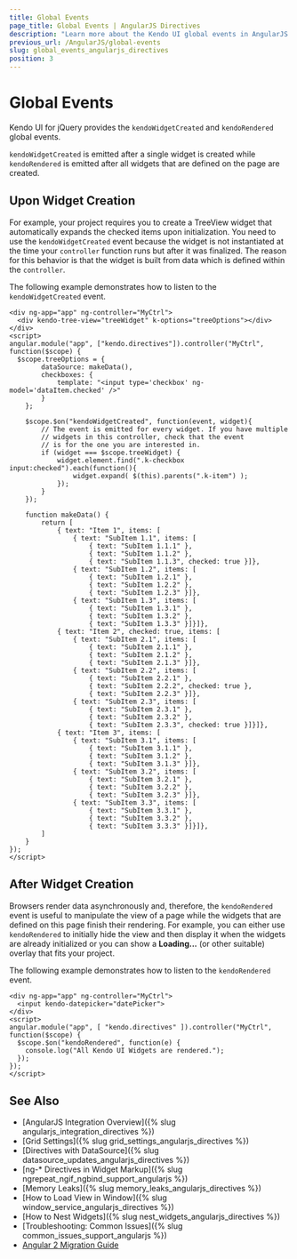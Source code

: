 ```yaml
---
title: Global Events
page_title: Global Events | AngularJS Directives
description: "Learn more about the Kendo UI global events in AngularJS to take full advantage of AngularJS integration into Kendo UI controls."
previous_url: /AngularJS/global-events
slug: global_events_angularjs_directives
position: 3
---
```


# Global Events

Kendo UI for jQuery provides the `kendoWidgetCreated` and ``kendoRendered`` global events.

`kendoWidgetCreated` is emitted after a single widget is created while `kendoRendered` is emitted after all widgets that are defined on the page are created.

## Upon Widget Creation

For example, your project requires you to create a TreeView widget that automatically expands the checked items upon initialization. You need to use the `kendoWidgetCreated` event because the widget is not instantiated at the time your `controller` function runs but after it was finalized. The reason for this behavior is that the widget is built from data which is defined within the `controller`.

The following example demonstrates how to listen to the `kendoWidgetCreated` event.

```dojo
<div ng-app="app" ng-controller="MyCtrl">
  <div kendo-tree-view="treeWidget" k-options="treeOptions"></div>
</div>
<script>
angular.module("app", ["kendo.directives"]).controller("MyCtrl", function($scope) {
  $scope.treeOptions = {
        dataSource: makeData(),
        checkboxes: {
            template: "<input type='checkbox' ng-model='dataItem.checked' />"
        }
    };

    $scope.$on("kendoWidgetCreated", function(event, widget){
        // The event is emitted for every widget. If you have multiple
        // widgets in this controller, check that the event
        // is for the one you are interested in.
        if (widget === $scope.treeWidget) {
            widget.element.find(".k-checkbox input:checked").each(function(){
                widget.expand( $(this).parents(".k-item") );
            });
        }
    });

    function makeData() {
        return [
            { text: "Item 1", items: [
                { text: "SubItem 1.1", items: [
                    { text: "SubItem 1.1.1" },
                    { text: "SubItem 1.1.2" },
                    { text: "SubItem 1.1.3", checked: true }]},
                { text: "SubItem 1.2", items: [
                    { text: "SubItem 1.2.1" },
                    { text: "SubItem 1.2.2" },
                    { text: "SubItem 1.2.3" }]},
                { text: "SubItem 1.3", items: [
                    { text: "SubItem 1.3.1" },
                    { text: "SubItem 1.3.2" },
                    { text: "SubItem 1.3.3" }]}]},
            { text: "Item 2", checked: true, items: [
                { text: "SubItem 2.1", items: [
                    { text: "SubItem 2.1.1" },
                    { text: "SubItem 2.1.2" },
                    { text: "SubItem 2.1.3" }]},
                { text: "SubItem 2.2", items: [
                    { text: "SubItem 2.2.1" },
                    { text: "SubItem 2.2.2", checked: true },
                    { text: "SubItem 2.2.3" }]},
                { text: "SubItem 2.3", items: [
                    { text: "SubItem 2.3.1" },
                    { text: "SubItem 2.3.2" },
                    { text: "SubItem 2.3.3", checked: true }]}]},
            { text: "Item 3", items: [
                { text: "SubItem 3.1", items: [
                    { text: "SubItem 3.1.1" },
                    { text: "SubItem 3.1.2" },
                    { text: "SubItem 3.1.3" }]},
                { text: "SubItem 3.2", items: [
                    { text: "SubItem 3.2.1" },
                    { text: "SubItem 3.2.2" },
                    { text: "SubItem 3.2.3" }]},
                { text: "SubItem 3.3", items: [
                    { text: "SubItem 3.3.1" },
                    { text: "SubItem 3.3.2" },
                    { text: "SubItem 3.3.3" }]}]},
        ]
    }
});
</script>
```

## After Widget Creation

Browsers render data asynchronously and, therefore, the `kendoRendered` event is useful to manipulate the view of a page while the widgets that are defined on this page finish their rendering. For example, you can either use `kendoRendered` to initially hide the view and then display it when the widgets are already initialized or you can show a **Loading...** (or other suitable) overlay that fits your project.

The following example demonstrates how to listen to the `kendoRendered` event.

```dojo
<div ng-app="app" ng-controller="MyCtrl">
  <input kendo-datepicker="datePicker">
</div>
<script>
angular.module("app", [ "kendo.directives" ]).controller("MyCtrl", function($scope) {
  $scope.$on("kendoRendered", function(e) {
    console.log("All Kendo UI Widgets are rendered.");
  });
});
</script>
```

## See Also

* [AngularJS Integration Overview]({% slug angularjs_integration_directives %})
* [Grid Settings]({% slug grid_settings_angularjs_directives %})
* [Directives with DataSource]({% slug datasource_updates_angularjs_directives %})
* [ng-* Directives in Widget Markup]({% slug ngrepeat_ngif_ngbind_support_angularjs %})
* [Memory Leaks]({% slug memory_leaks_angularjs_directives %})
* [How to Load View in Window]({% slug window_service_angularjs_directives %})
* [How to Nest Widgets]({% slug nest_widgets_angularjs_directives %})
* [Troubleshooting: Common Issues]({% slug common_issues_support_angularjs %})
* [Angular 2 Migration Guide](http://ngmigrate.telerik.com/)
